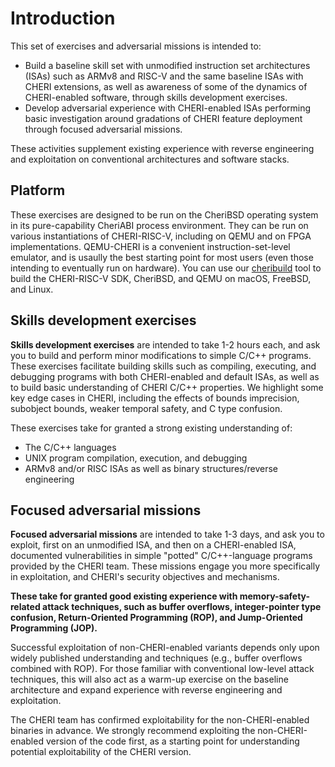 # Introduction

This set of exercises and adversarial missions is intended to:

- Build a baseline skill set with unmodified instruction set
  architectures (ISAs) such as ARMv8 and RISC-V and the same
  baseline ISAs with CHERI extensions, as well as awareness
  of some of the dynamics of CHERI-enabled software, through skills development
  exercises.
- Develop adversarial experience with CHERI-enabled ISAs performing basic
  investigation around gradations of CHERI feature deployment through focused
  adversarial missions.

These activities supplement existing experience
with reverse engineering and exploitation on conventional architectures
and software stacks.

## Platform

These exercises are designed to be run on the CheriBSD operating system in its
pure-capability CheriABI process environment.
They can be run on various instantiations of CHERI-RISC-V, including on QEMU
and on FPGA implementations.
QEMU-CHERI is a convenient instruction-set-level emulator, and is usaully the
best starting point for most users (even those intending to eventually run on
hardware).
You can use our [cheribuild](https://github.com/CTSRD-CHERI/cheribuild) tool
to build the CHERI-RISC-V SDK, CheriBSD, and QEMU on macOS, FreeBSD, and Linux.

## Skills development exercises

**Skills development exercises** are intended to take 1-2 hours each,
and ask you to build and perform minor modifications to simple C/C++
programs. These exercises facilitate building skills such as
compiling, executing, and debugging programs with both CHERI-enabled
and default ISAs, as well as to build basic understanding of CHERI
C/C++ properties. We highlight some key edge cases in CHERI, including
the effects of bounds imprecision, subobject bounds, weaker temporal
safety, and C type confusion.

These exercises take for granted a strong existing understanding of:
- The C/C++ languages
- UNIX program compilation, execution, and debugging
- ARMv8 and/or RISC ISAs as well as binary structures/reverse engineering

## Focused adversarial missions
**Focused adversarial missions** are intended to take
1-3 days, and ask you to exploit, first on an unmodified ISA, and
then on a CHERI-enabled ISA, documented vulnerabilities in simple "potted"
C/C++-language programs provided by the CHERI team. These missions
engage you more specifically in exploitation, and CHERI's
security objectives and mechanisms.

**These take for granted good existing experience with
memory-safety-related attack techniques, such as buffer overflows,
integer-pointer type confusion, Return-Oriented Programming (ROP), and
Jump-Oriented Programming (JOP).**

Successful exploitation of non-CHERI-enabled variants depends only
upon widely published understanding and techniques (e.g., buffer
overflows combined with ROP). For those familiar with conventional
low-level attack techniques, this will also act as a warm-up exercise
on the baseline architecture and expand experience with reverse
engineering and exploitation.

The CHERI team has confirmed exploitability for the non-CHERI-enabled
binaries in advance.  We strongly recommend exploiting the non-CHERI-enabled
version of the code first, as a starting point for
understanding potential exploitability of the CHERI version.
